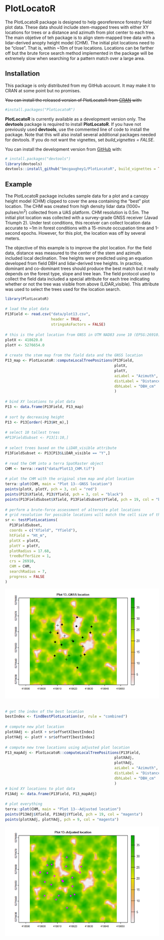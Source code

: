 
<!-- README.md is generated from README.Rmd. Please edit that file -->

# PlotLocatoR

<!-- badges: start -->
<!-- badges: end -->

The PlotLocatoR package is designed to help georeference forestry field
plot data. These data should include stem-mapped trees with either XY
locations for trees or a distance and azimuth from plot center to each
tree. The main objetive of teh package is to align stem-mapped tree data
with a lidar-derived anopty height model (CHM). The initial plot
locations need to be “close”. That is, within \~10m of true locations.
Locations can be farther off but the brute force search method
implemented in the package will be extremely slow when searching for a
pattern match over a large area.

## Installation

This package is only distributed from my GitHub account. It may make it
to CRAN at some point but no promises.

~~You can install the released version of PlotLocatoR from
[CRAN](https://CRAN.R-project.org) with:~~

``` r
#install.packages("PlotLocatoR")
```

**PlotLocatoR** is currently available as a development version only.
The **devtools** package is required to install **PlotLocatoR**. If you
have not previously used **devtools**, use the commented line of code to
install the package. Note that this will also install several additional
packages needed for devtools. If you do not want the vignettes, set
*build_vignettes = FALSE*.

You can install the development version from
[GitHub](https://github.com/) with:

``` r
# install.packages("devtools")
library(devtools)
devtools::install_github("bmcgaughey1/PlotLocatoR", build_vignettes = TRUE)
```

## Example

The PlotLocatoR package includes sample data for a plot and a canopy
height model (CHM) clipped to cover the area containing the “best” plot
location. The CHM was created from high density lidar data (1000+
pulses/m<sup>2</sup>) collected from a UAS platform. CHM resolution is
0.5m. The initial plot location was collected with a survey-grade GNSS
receiver (Javad Triumph 2). Under test conditions, this receiver can
collect location data accurate to \~1m in forest conditions with a
15-minute occupation time and 1-second epochs. However, for this plot,
the location was off by several meters.

The objective of this example is to improve the plot location. For the
field data, distance was measured to the center of the stem and azimuth
included local declination. Tree heights were predicted using an
equation developed from field DBH and lidar-derived tree heights. In
practice, dominant and co-dominant trees should produce the best match
but it really depends on the forest type, slope and tree lean. The field
protocol used to collect the field data included a special attribute for
each tree indicating whether or not the tree was visible from above
(LiDAR_visible). This attribute was used to select the trees used for
the location search.

``` r
library(PlotLocatoR)

# load the plot data
P13Field <- read.csv("data/plot13.csv", 
                     header = TRUE,
                     stringsAsFactors = FALSE)

# this is the plot location from GNSS in UTM NAD83 zone 10 (EPSG:26910)
plotX <- 418620.0
plotY <- 5276654.0

# create the stem map from the field data and the GNSS location
P13_map <- PlotLocatoR::computeLocalTreePositions(P13Field,
                                                  plotX,
                                                  plotY,
                                                  azLabel = "Azimuth",
                                                  distLabel = "Distance",
                                                  dbhLabel = "DBH_cm"
                                                  )

# bind XY locations to plot data
P13 <- data.frame(P13Field, P13_map)

# sort by decreasing height
P13 <- P13[order(-P13$Ht_m),]

# select 10 tallest trees
#P13FieldSubset <- P13[1:10,]

# select trees based on the LiDAR_visible attribute
P13FieldSubset <- P13[P13$LiDAR_visible == "Y",]

# read the CHM into a terra SpatRaster object
CHM <- terra::rast("data/Plot13_CHM.tif")

# plot the CHM with the original stem map and plot location
terra::plot(CHM, main = "Plot 13--GNSS location")
points(plotX, plotY, pch = 3, col = "red")
points(P13$Xfield, P13$Yfield, pch = 3, col = "black")
points(P13FieldSubset$Xfield, P13FieldSubset$Yfield, pch = 19, col = "black")

# perform a brute-force assessment of alternate plot locations
# grid resolution for possible locations will match the cell size of the CHM
sr <- testPlotLocations(
  P13FieldSubset,
  coords = c("Xfield", "Yfield"),
  htField = "Ht_m",
  plotX = plotX,
  plotY = plotY,
  plotRadius = 17.68,
  treeBufferSize = 1,
  crs = 26910,
  CHM = CHM,
  searchRadius = 7,
  progress = FALSE
)
```

![](README_files/figure-gfm/unnamed-chunk-2-1.png)<!-- -->

``` r

# get the index of the best location
bestIndex <- findBestPlotLocation(sr, rule = "combined")

# compute new plot location
plotXAdj <- plotX + sr$offsetX[bestIndex]
plotYAdj <- plotY + sr$offsetY[bestIndex]

# compute new tree locations using adjusted plot location
P13_mapAdj <- PlotLocatoR::computeLocalTreePositions(P13Field,
                                                  plotXAdj,
                                                  plotYAdj,
                                                  azLabel = "Azimuth",
                                                  distLabel = "Distance",
                                                  dbhLabel = "DBH_cm"
                                                  )
# bind XY locations to plot data
P13Adj <- data.frame(P13Field, P13_mapAdj)

# plot everything
terra::plot(CHM, main = "Plot 13--Adjusted location")
points(P13Adj$Xfield, P13Adj$Yfield, pch = 19, col = "magenta")
points(plotXAdj, plotYAdj, pch = 9, col = "magenta")
```

![](README_files/figure-gfm/unnamed-chunk-2-2.png)<!-- -->
